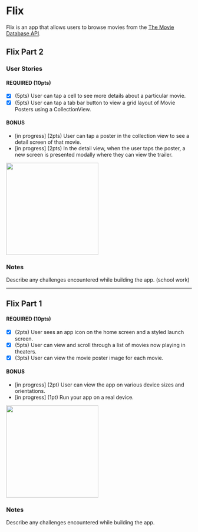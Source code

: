 # Flix

Flix is an app that allows users to browse movies from the [The Movie Database API](http://docs.themoviedb.apiary.io/#).

## Flix Part 2

### User Stories

#### REQUIRED (10pts)
- [x] (5pts) User can tap a cell to see more details about a particular movie.
- [x] (5pts) User can tap a tab bar button to view a grid layout of Movie Posters using a CollectionView.

#### BONUS
- [in progress] (2pts) User can tap a poster in the collection view to see a detail screen of that movie.
- [in progress] (2pts) In the detail view, when the user taps the poster, a new screen is presented modally where they can view the trailer.

<img src="http://g.recordit.co/yt7fpGZaP5.gif" width=250><br>

### Notes
Describe any challenges encountered while building the app.
(school work)


---

## Flix Part 1

#### REQUIRED (10pts)
- [x] (2pts) User sees an app icon on the home screen and a styled launch screen.
- [x] (5pts) User can view and scroll through a list of movies now playing in theaters.
- [x] (3pts) User can view the movie poster image for each movie.

#### BONUS
- [in progress] (2pt) User can view the app on various device sizes and orientations.
- [in progress] (1pt) Run your app on a real device.

<img src="http://g.recordit.co/2e9Br2lzwL.gif" width=250><br>

### Notes
Describe any challenges encountered while building the app.

